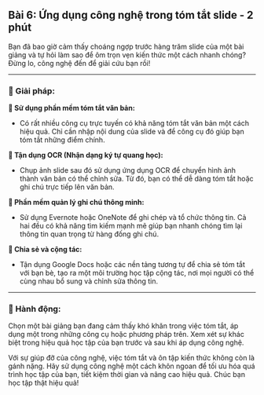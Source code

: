 ## Bài 6: Ứng dụng công nghệ trong tóm tắt slide - **2 phút**

Bạn đã bao giờ cảm thấy choáng ngợp trước hàng trăm slide của một bài giảng và tự hỏi làm sao để ôm trọn vẹn kiến thức một cách nhanh chóng? Đừng lo, công nghệ đến để giải cứu bạn rồi!

---

### 📌 Giải pháp:

**🔹 Sử dụng phần mềm tóm tắt văn bản:**
- Có rất nhiều công cụ trực tuyến có khả năng tóm tắt văn bản một cách hiệu quả. Chỉ cần nhập nội dung của slide và để công cụ đó giúp bạn tóm tắt những điểm chính.

**🔹 Tận dụng OCR (Nhận dạng ký tự quang học):**
- Chụp ảnh slide sau đó sử dụng ứng dụng OCR để chuyển hình ảnh thành văn bản có thể chỉnh sửa. Từ đó, bạn có thể dễ dàng tóm tắt hoặc ghi chú trực tiếp lên văn bản.

**🔹 Phần mềm quản lý ghi chú thông minh:**
- Sử dụng Evernote hoặc OneNote để ghi chép và tổ chức thông tin. Cả hai đều có khả năng tìm kiếm mạnh mẽ giúp bạn nhanh chóng tìm lại thông tin quan trọng từ hàng đống ghi chú.

**🔹 Chia sẻ và cộng tác:**
- Tận dụng Google Docs hoặc các nền tảng tương tự để chia sẻ tóm tắt với bạn bè, tạo ra một môi trường học tập cộng tác, nơi mọi người có thể cùng nhau bổ sung và chỉnh sửa thông tin.

---

### 🚀 Hành động:

Chọn một bài giảng bạn đang cảm thấy khó khăn trong việc tóm tắt, áp dụng một trong những công cụ hoặc phương pháp trên. Xem xét sự khác biệt trong hiệu quả học tập của bạn trước và sau khi áp dụng công nghệ.

Với sự giúp đỡ của công nghệ, việc tóm tắt và ôn tập kiến thức không còn là gánh nặng. Hãy sử dụng công nghệ một cách khôn ngoan để tối ưu hóa quá trình học tập của bạn, tiết kiệm thời gian và nâng cao hiệu quả. Chúc bạn học tập thật hiệu quả!